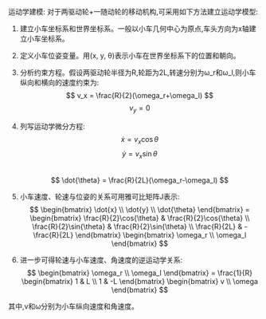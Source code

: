 运动学建模:
对于两驱动轮+一随动轮的移动机构,可采用如下方法建立运动学模型:

1. 建立小车坐标系和世界坐标系。一般以小车几何中心为原点,车头方向为x轴建立小车坐标系。

2. 定义小车位姿变量。用(x, y, θ)表示小车在世界坐标系下的位置和朝向。

3. 分析约束方程。假设两驱动轮半径为R,轮距为2L,转速分别为ω_r和ω_l,则小车纵向和横向的速度约束为:
$$ v_x = \frac{R}{2}(\omega_r+\omega_l) $$
$$ v_y = 0 $$

4. 列写运动学微分方程:
$$ \dot{x} = v_x \cos{\theta} $$
$$ \dot{y} = v_x \sin{\theta} $$  
$$ \dot{\theta} = \frac{R}{2L}(\omega_r-\omega_l) $$

5. 小车速度、轮速与位姿的关系可用雅可比矩阵J表示:
$$ \begin{bmatrix} \dot{x} \\ \dot{y} \\ \dot{\theta} \end{bmatrix} = 
\begin{bmatrix}
    \frac{R}{2}\cos{\theta} & \frac{R}{2}\cos{\theta} \\
    \frac{R}{2}\sin{\theta} & \frac{R}{2}\sin{\theta} \\
    \frac{R}{2L} & -\frac{R}{2L}
\end{bmatrix}
\begin{bmatrix} \omega_r \\ \omega_l \end{bmatrix}
$$

6. 进一步可得轮速与小车速度、角速度的逆运动学关系:
$$
\begin{bmatrix} \omega_r \\ \omega_l \end{bmatrix} =
\frac{1}{R} \begin{bmatrix}
    1 & L \\
    1 & -L
\end{bmatrix}
\begin{bmatrix}
    v \\
    \omega
\end{bmatrix}
$$

其中,v和ω分别为小车纵向速度和角速度。

